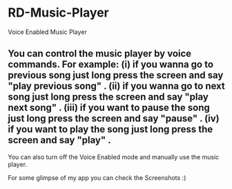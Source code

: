 # RD-Music-Player
Voice Enabled Music Player

You can control the music player by voice commands.
For example: (i) if you wanna go to previous song just long press the screen and say "play previous song" .
             (ii) if you wanna go to next song just long press the screen and say "play next song" .
             (iii) if you want to pause the song just long press the screen and say "pause" .
             (iv) if you want to play the song just long press the screen and say "play" .
-----------------------------------------------------------------------------------------------------------------

You can also turn off the Voice Enabled mode and manually use the music player.

For some glimpse of my app you can check the Screenshots :)
